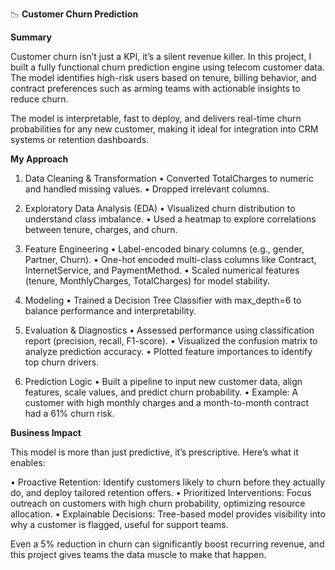 📉 **Customer Churn Prediction**

**Summary**

Customer churn isn’t just a KPI, it’s a silent revenue killer. In this project, I built a fully functional churn prediction engine using telecom customer data. The model identifies high-risk users based on tenure, billing behavior, and contract preferences such as arming teams with actionable insights to reduce churn.

The model is interpretable, fast to deploy, and delivers real-time churn probabilities for any new customer, making it ideal for integration into CRM systems or retention dashboards.

**My Approach**

1. Data Cleaning & Transformation
•	Converted TotalCharges to numeric and handled missing values.
•	Dropped irrelevant columns.

2. Exploratory Data Analysis (EDA)
•	Visualized churn distribution to understand class imbalance.
•	Used a heatmap to explore correlations between tenure, charges, and churn.

3. Feature Engineering
•	Label-encoded binary columns (e.g., gender, Partner, Churn).
•	One-hot encoded multi-class columns like Contract, InternetService, and PaymentMethod.
•	Scaled numerical features (tenure, MonthlyCharges, TotalCharges) for model stability.

4. Modeling
•	Trained a Decision Tree Classifier with max_depth=6 to balance performance and interpretability.

5. Evaluation & Diagnostics
•	Assessed performance using classification report (precision, recall, F1-score).
•	Visualized the confusion matrix to analyze prediction accuracy.
•	Plotted feature importances to identify top churn drivers.

6. Prediction Logic
•	Built a pipeline to input new customer data, align features, scale values, and predict churn probability.
•	Example: A customer with high monthly charges and a month-to-month contract had a 61% churn risk.

**Business Impact**

This model is more than just predictive, it’s prescriptive. Here’s what it enables:

•	Proactive Retention: Identify customers likely to churn before they actually do, and deploy tailored retention offers.
•	Prioritized Interventions: Focus outreach on customers with high churn probability, optimizing resource allocation.
•	Explainable Decisions: Tree-based model provides visibility into why a customer is flagged, useful for support teams.

Even a 5% reduction in churn can significantly boost recurring revenue, and this project gives teams the data muscle to make that happen.
